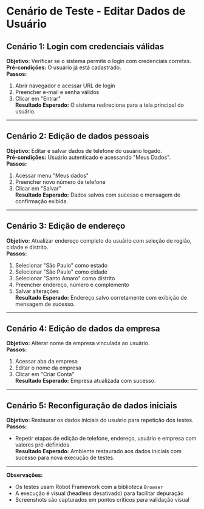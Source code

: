 # Cenário de Teste - Editar Dados de Usuário

## Cenário 1: Login com credenciais válidas
**Objetivo:** Verificar se o sistema permite o login com credenciais corretas.  
**Pré-condições:** O usuário já está cadastrado.  
**Passos:**
1. Abrir navegador e acessar URL de login
2. Preencher e-mail e senha válidos
3. Clicar em "Entrar"  
**Resultado Esperado:** O sistema redireciona para a tela principal do usuário.

---

## Cenário 2: Edição de dados pessoais
**Objetivo:** Editar e salvar dados de telefone do usuário logado.  
**Pré-condições:** Usuário autenticado e acessando "Meus Dados".  
**Passos:**
1. Acessar menu "Meus dados"
2. Preencher novo número de telefone
3. Clicar em "Salvar"  
**Resultado Esperado:** Dados salvos com sucesso e mensagem de confirmação exibida.

---

## Cenário 3: Edição de endereço
**Objetivo:** Atualizar endereço completo do usuário com seleção de região, cidade e distrito.  
**Passos:**
1. Selecionar "São Paulo" como estado
2. Selecionar "São Paulo" como cidade
3. Selecionar "Santo Amaro" como distrito
4. Preencher endereço, número e complemento
5. Salvar alterações  
**Resultado Esperado:** Endereço salvo corretamente com exibição de mensagem de sucesso.

---

## Cenário 4: Edição de dados da empresa
**Objetivo:** Alterar nome da empresa vinculada ao usuário.  
**Passos:**
1. Acessar aba da empresa
2. Editar o nome da empresa
3. Clicar em "Criar Conta"  
**Resultado Esperado:** Empresa atualizada com sucesso.

---

## Cenário 5: Reconfiguração de dados iniciais
**Objetivo:** Restaurar os dados iniciais do usuário para repetição dos testes.  
**Passos:**  
- Repetir etapas de edição de telefone, endereço, usuário e empresa com valores pré-definidos  
**Resultado Esperado:** Ambiente restaurado aos dados iniciais com sucesso para nova execução de testes.

---

**Observações:**
- Os testes usam Robot Framework com a biblioteca `Browser`
- A execução é visual (headless desativado) para facilitar depuração
- Screenshots são capturados em pontos críticos para validação visual
